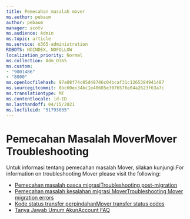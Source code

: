 ```yaml
---
title: Pemecahan masalah mover
ms.author: pebaum
author: pebaum
manager: scotv
ms.audience: Admin
ms.topic: article
ms.service: o365-administration
ROBOTS: NOINDEX, NOFOLLOW
localization_priority: Normal
ms.collection: Adm_O365
ms.custom:
- "9001486"
- "8000"
ms.openlocfilehash: 97a08f74c85d48746c04bcaf31c1265384941487
ms.sourcegitcommit: 8bc60ec34bc1e40685e3976576e04a2623f63a7c
ms.translationtype: MT
ms.contentlocale: id-ID
ms.lasthandoff: 04/15/2021
ms.locfileid: "51793035"
---
```

# <a name="mover-troubleshooting"></a><span data-ttu-id="14747-102">Pemecahan Masalah Mover</span><span class="sxs-lookup"><span data-stu-id="14747-102">Mover Troubleshooting</span></span>

<span data-ttu-id="14747-103">Untuk informasi tentang pemecahan masalah Mover, silakan kunjungi:</span><span class="sxs-lookup"><span data-stu-id="14747-103">For information on troubleshooting Mover please visit the following:</span></span>

- [<span data-ttu-id="14747-104">Pemecahan masalah pasca migrasi</span><span class="sxs-lookup"><span data-stu-id="14747-104">Troubleshooting post-migration</span></span>](https://docs.microsoft.com/sharepointmigration/mover-post-migration-troubleshooting)  
- [<span data-ttu-id="14747-105">Pemecahan masalah kesalahan migrasi Mover</span><span class="sxs-lookup"><span data-stu-id="14747-105">Troubleshooting Mover migration errors</span></span>](https://docs.microsoft.com/sharepointmigration/mover-error-faq)  
- [<span data-ttu-id="14747-106">Kode status transfer perpindahan</span><span class="sxs-lookup"><span data-stu-id="14747-106">Mover transfer status codes</span></span>](https://docs.microsoft.com/sharepointmigration/mover-transfer-status-codes)
- [<span data-ttu-id="14747-107">Tanya Jawab Umum Akun</span><span class="sxs-lookup"><span data-stu-id="14747-107">Account FAQ</span></span>](https://docs.microsoft.com/sharepointmigration/mover-account-faq)
